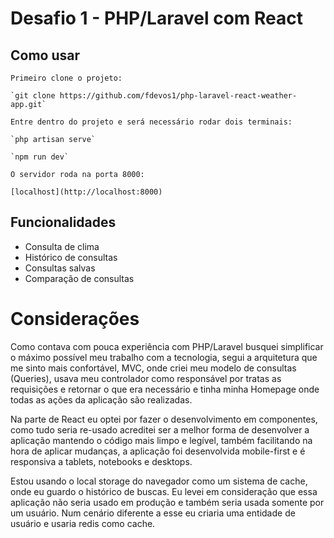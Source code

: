 # Desafio 1 - PHP/Laravel com React

## Como usar

    Primeiro clone o projeto:

    `git clone https://github.com/fdevos1/php-laravel-react-weather-app.git`

    Entre dentro do projeto e será necessário rodar dois terminais:

    `php artisan serve`

    `npm run dev`

    O servidor roda na porta 8000:

    [localhost](http://localhost:8000)

## Funcionalidades

-   Consulta de clima
-   Histórico de consultas
-   Consultas salvas
-   Comparação de consultas

# Considerações

Como contava com pouca experiência com PHP/Laravel busquei simplificar o máximo possível meu trabalho com a tecnologia, segui a arquitetura que me sinto mais confortável, MVC, onde criei meu modelo de consultas (Queries), usava meu controlador como responsável por tratas as requisições e retornar o que era necessário e tinha minha Homepage onde todas as ações da aplicação são realizadas.

Na parte de React eu optei por fazer o desenvolvimento em componentes, como tudo seria re-usado acreditei ser a melhor forma de desenvolver a aplicação mantendo o código mais limpo e legível, também facilitando na hora de aplicar mudanças, a aplicação foi desenvolvida mobile-first e é responsiva a tablets, notebooks e desktops.

Estou usando o local storage do navegador como um sistema de cache, onde eu guardo o histórico de buscas. Eu levei em consideração que essa aplicação não seria usado em produção e também seria usada somente por um usuário. Num cenário diferente a esse eu criaria uma entidade de usuário e usaria redis como cache.
